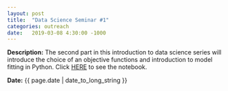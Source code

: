```yaml
---
layout: post
title:  "Data Science Seminar #1"
categories: outreach
date:   2019-03-08 4:30:00 -1000
---
```


**Description:** The second part in this introduction to data science series will introduce the choice of an objective functions and introduction to model fitting in Python. Click [HERE](https://colab.research.google.com/github/kaimibk/sps_data_science/blob/master/Optimization/optimization_v2.ipynb) to see the notebook.

**Date:**  {{ page.date | date_to_long_string }}
